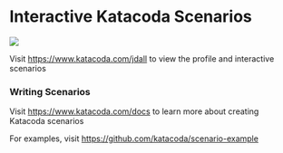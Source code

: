 # Interactive Katacoda Scenarios

[![](http://shields.katacoda.com/katacoda/jdall/count.svg)](https://www.katacoda.com/jdall "Get your profile on Katacoda.com")

Visit https://www.katacoda.com/jdall to view the profile and interactive scenarios

### Writing Scenarios
Visit https://www.katacoda.com/docs to learn more about creating Katacoda scenarios

For examples, visit https://github.com/katacoda/scenario-example

